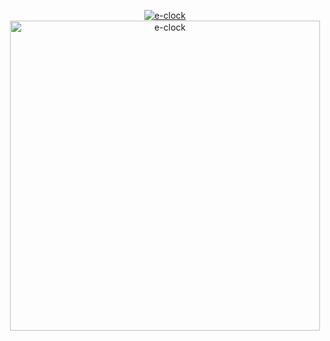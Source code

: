 <p align="center">
  <a href="https://chrome.google.com/webstore/detail/e-clock/ojhhcfhabhligodffabdhcaoicecaboo">
    <img src="https://developer.chrome.com/static/docs/webstore/branding/image/HRs9MPufa1J1h5glNhut.png" alt="e-clock" aria-label="e-clock" />
  </a>
  <a href="https://addons.mozilla.org/firefox/addon/eclock/">
    <img src="https://blog.mozilla.org/addons/files/2020/04/get-the-addon-fx-apr-2020.svg" alt="e-clock" aria-label="e-clock" width="496px"/>
  </a>  
</p>

